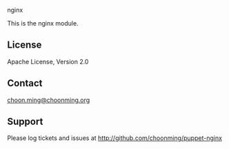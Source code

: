 nginx

This is the nginx module.

License
-------
Apache License, Version 2.0

Contact
-------
choon.ming@choonming.org

Support
-------
Please log tickets and issues at http://github.com/choonming/puppet-nginx
